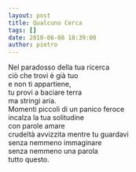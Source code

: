 ```yaml
---
layout: post
title: Qualcuno Cerca
tags: []
date: 2010-06-08 18:39:00
author: pietro
---
```

Nel paradosso della tua ricerca<br/>ciò che trovi è già tuo<br/>e non ti appartiene,<br/>tu provi a baciare terra<br/>ma stringi aria.<br/>Momenti piccoli di un panico feroce<br/>incalza la tua solitudine<br/>con parole amare<br/>crudeltà avvizzita mentre tu guardavi<br/>senza nemmeno immaginare<br/>senza nemmeno una parola<br/>tutto questo.
